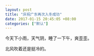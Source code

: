 ```yaml
---
layout: post
title: "庆祝广东再次入冬成功"
date: 2017-01-15 20:45:05 +08:00
categories: ["默认"]
---
```


<p>今天下小雨，天气阴，睡了一下午，爽歪歪。</p>
<p>北风吹着还是挺冷的。</p>